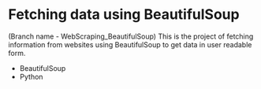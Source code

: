 # Fetching data using BeautifulSoup
(Branch name - WebScraping_BeautifulSoup) This is the project of fetching information from websites using BeautifulSoup to get data in user readable form.
- BeautifulSoup
- Python

